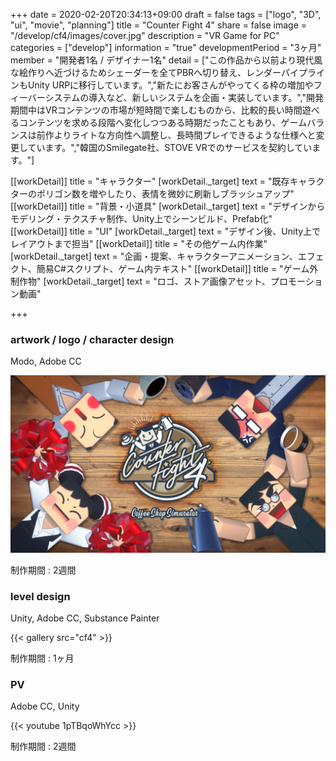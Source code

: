 +++
date = 2020-02-20T20:34:13+09:00
draft = false
tags = ["logo", "3D", "ui", "movie", "planning"]
title = "Counter Fight 4"
share = false
image = "/develop/cf4/images/cover.jpg"
description = "VR Game for PC"
categories = ["develop"]
information = "true"
developmentPeriod = "3ヶ月"
member = "開発者1名 / デザイナー1名"
detail = ["この作品から以前より現代風な絵作りへ近づけるためシェーダーを全てPBRへ切り替え、レンダーパイプラインもUnity URPに移行しています。","新たにお客さんがやってくる枠の増加やフィーバーシステムの導入など、新しいシステムを企画・実装しています。","開発期間中はVRコンテンツの市場が短時間で楽しむものから、比較的長い時間遊べるコンテンツを求める段階へ変化しつつある時期だったこともあり、ゲームバランスは前作よりライトな方向性へ調整し、長時間プレイできるような仕様へと変更しています。","韓国のSmilegate社、STOVE VRでのサービスを契約しています。"]

[[workDetail]]
  title = "キャラクター"
  [workDetail._target]
    text = "既存キャラクターのポリゴン数を増やしたり、表情を微妙に刷新しブラッシュアップ"
[[workDetail]]
  title = "背景・小道具"
  [workDetail._target]
    text = "デザインからモデリング・テクスチャ制作、Unity上でシーンビルド、Prefab化"
[[workDetail]]
  title = "UI"
  [workDetail._target]
    text = "デザイン後、Unity上でレイアウトまで担当"
[[workDetail]]
  title = "その他ゲーム内作業"
  [workDetail._target]
    text = "企画・提案、キャラクターアニメーション、エフェクト、簡易C#スクリプト、ゲーム内テキスト"
[[workDetail]]
  title = "ゲーム外制作物"
  [workDetail._target]
    text = "ロゴ、ストア画像アセット、プロモーション動画"

+++

### artwork / logo / character design

Modo, Adobe CC

![](images/cover.jpg)

制作期間 : 2週間

### level design

Unity, Adobe CC, Substance Painter

{{< gallery src="cf4" >}}

制作期間 : 1ヶ月

### PV

Adobe CC, Unity

{{< youtube 1pTBqoWhYcc >}}

制作期間 : 2週間
